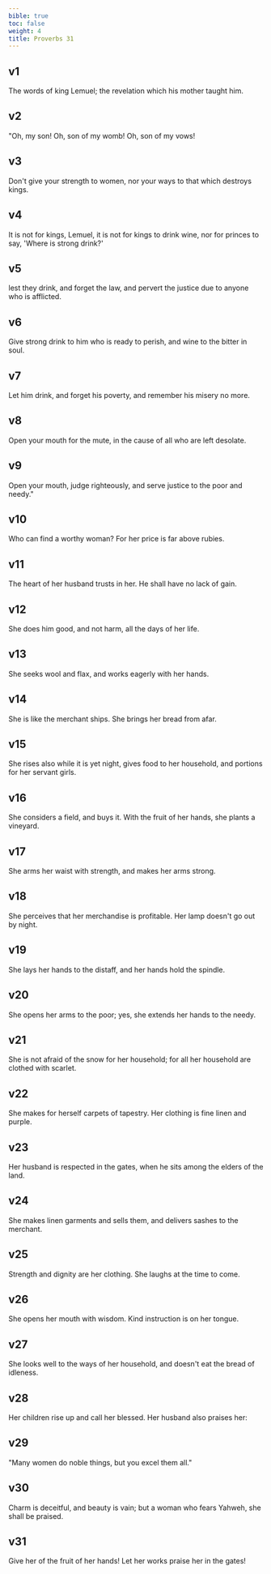 ```yaml
---
bible: true
toc: false
weight: 4
title: Proverbs 31
---
```




## v1 
The words of king Lemuel; the revelation which his mother taught him. 

## v2 
"Oh, my son! Oh, son of my womb! Oh, son of my vows! 

## v3 
Don't give your strength to women, nor your ways to that which destroys kings. 

## v4 
It is not for kings, Lemuel, it is not for kings to drink wine, nor for princes to say, 'Where is strong drink?' 

## v5 
lest they drink, and forget the law, and pervert the justice due to anyone who is afflicted. 

## v6 
Give strong drink to him who is ready to perish, and wine to the bitter in soul. 

## v7 
Let him drink, and forget his poverty, and remember his misery no more. 

## v8 
Open your mouth for the mute, in the cause of all who are left desolate. 

## v9 
Open your mouth, judge righteously, and serve justice to the poor and needy." 

## v10 
Who can find a worthy woman? For her price is far above rubies. 

## v11 
The heart of her husband trusts in her. He shall have no lack of gain. 

## v12 
She does him good, and not harm, all the days of her life. 

## v13 
She seeks wool and flax, and works eagerly with her hands. 

## v14 
She is like the merchant ships. She brings her bread from afar. 

## v15 
She rises also while it is yet night, gives food to her household, and portions for her servant girls. 

## v16 
She considers a field, and buys it. With the fruit of her hands, she plants a vineyard. 

## v17 
She arms her waist with strength, and makes her arms strong. 

## v18 
She perceives that her merchandise is profitable. Her lamp doesn't go out by night. 

## v19 
She lays her hands to the distaff, and her hands hold the spindle. 

## v20 
She opens her arms to the poor; yes, she extends her hands to the needy. 

## v21 
She is not afraid of the snow for her household; for all her household are clothed with scarlet. 

## v22 
She makes for herself carpets of tapestry. Her clothing is fine linen and purple. 

## v23 
Her husband is respected in the gates, when he sits among the elders of the land. 

## v24 
She makes linen garments and sells them, and delivers sashes to the merchant. 

## v25 
Strength and dignity are her clothing. She laughs at the time to come. 

## v26 
She opens her mouth with wisdom. Kind instruction is on her tongue. 

## v27 
She looks well to the ways of her household, and doesn't eat the bread of idleness. 

## v28 
Her children rise up and call her blessed. Her husband also praises her: 

## v29 
"Many women do noble things, but you excel them all." 

## v30 
Charm is deceitful, and beauty is vain; but a woman who fears Yahweh, she shall be praised. 

## v31 
Give her of the fruit of her hands! Let her works praise her in the gates!
